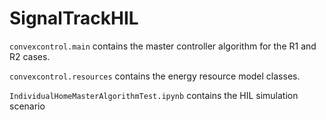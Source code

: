 # SignalTrackHIL

`convexcontrol.main` contains the master controller algorithm for the R1 and R2 cases.

`convexcontrol.resources` contains the energy resource model classes.

`IndividualHomeMasterAlgorithmTest.ipynb` contains the HIL simulation scenario

